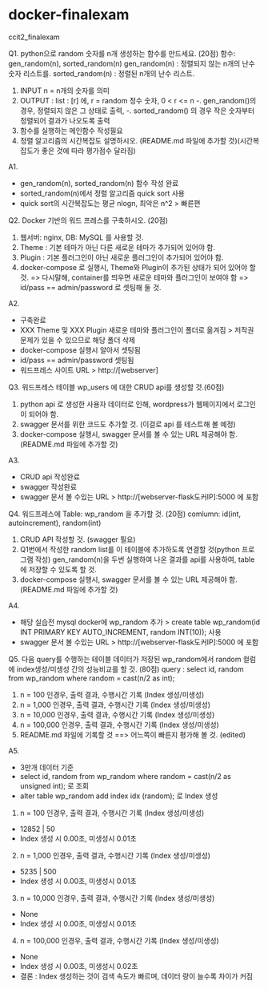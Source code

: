 # docker-finalexam
ccit2_finalexam

Q1. python으로 random 숫자를 n개 생성하는 함수를 만드세요. (20점)
함수: gen_random(n), sorted_random(n)
gen_random(n) : 정렬되지 않는 n개의 난수 숫자 리스트를.
sorted_random(n) : 정렬된 n개의 난수 리스트.
1) INPUT n = n개의 숫자를 의미
2) OUTPUT :  list : [r] 에,
r = random 정수 숫자, 0 < r <= n
-. gen_random()의 경우, 정렬되지 않은 그 상태로 출력,
-. sorted_random() 의 경우 작은 숫자부터 정렬되어 결과가 나오도록 출력
3) 함수를 실행하는 메인함수 작성필요
4) 정렬 알고리즘의 시간복잡도 설명하시오. (README.md 파일에 추가할 것)(시간복잡도가 좋은 것에 따라 평가점수 달라짐)

A1.
- gen_random(n), sorted_random(n) 함수 작성 완료
- sorted_random(n)에서 정렬 알고리즘 quick sort 사용
- quick sort의 시간복잡도는 평균 nlogn, 최악은 n^2 > 빠른편

Q2. Docker 기반의 워드 프레스를 구축하시오. (20점)
1) 웹서버: nginx, DB: MySQL 를 사용할 것.
2) Theme : 기본 테마가 아닌 다른 새로운 테마가 추가되어 있어야 함.
3) Plugin : 기본 플러그인이 아닌 새로운 플러그인이 추가되어 있어야 함.
4) docker-compose 로 실행시, Theme와 Plugin이 추가된 상태가 되어 있어야 할 것.
=> 다시말해, container를 띄우면 새로운 테마와 플러그인이 보여야 함
=> id/pass  == admin/password 로 셋팅해 둘 것.

A2.
- 구축완료
- XXX Theme 및 XXX Plugin 새로운 테마와 플러그인이 폴더로 옮겨짐 > 저작권 문제가 있을 수 있으므로 해당 폴더 삭제
- docker-compose 실행시 알아서 셋팅됨
- id/pass == admin/password 셋팅됨
- 워드프레스 사이트 URL > http://[webserver]

Q3. 워드프레스 테이블 wp_users 에 대한 CRUD api를 생성할 것.(60점)
1) python api 로 생성한 사용자 데이터로 인해, wordpress가 웹페이지에서 로그인이 되어야 함.
2) swagger 문서를 위한 코드도 추가할 것. (이걸로 api 를 테스트해 볼 예정)
3) docker-compose 실행시, swagger 문서를 볼 수 있는 URL 제공해야 함.(README.md 파일에 추가할 것)

A3.
- CRUD api 작성완료
- swagger 작성완료
- swagger 문서 볼 수있는 URL > http://[webserver-flask도커IP]:5000 에 포함
   
Q4. 워드프레스에 Table: wp_random 을 추가할 것. (20점)
comlumn: id(int, autoincrement), random(int)
1) CRUD API 작성할 것. (swagger 필요)
2) Q1번에서 작성한 random list를 이 테이블에 추가하도록 연결할 것(python 프로그램 작성)
gen_random(n)을 두번 실행하여 나온 결과를 api를 사용하여, table에 저장할 수 있도록 할 것.
3) docker-compose 실행시, swagger 문서를 볼 수 있는 URL 제공해야 함.(README.md 파일에 추가할 것)

A4.
- 해당 실습전 mysql docker에 wp_random 추가 > create table wp_random(id INT PRIMARY KEY AUTO_INCREMENT, random INT(10)); 사용
- swagger 문서 볼 수있는 URL > http://[webserver-flask도커IP]:5000 에 포함 

Q5. 다음 query를 수행하는 테이블 데이터가 저장된 wp_random에서 random 컬럼에 index생성/미생성 간의 성능비교를 할 것. (80점)
query : select id, random from wp_random where random = cast(n/2 as int);
1) n = 100  인경우, 출력 결과, 수행시간 기록  (Index 생성/미생성)
2) n = 1,000  인경우, 출력 결과, 수행시간 기록 (Index 생성/미생성)
3) n = 10,000 인경우, 출력 결과, 수행시간 기록 (Index 생성/미생성)
4) n = 100,000 인경우, 출력 결과, 수행시간 기록 (Index 생성/미생성)
5) README.md 파일에 기록할 것 ==> 어느쪽이 빠른지 평가해 볼 것. (edited) 

A5.
- 3만개 데이터 기준
- select id, random from wp_random where random = cast(n/2 as unsigned int); 로 조회
- alter table wp_random add index idx (random); 로 Index 생성
1) n = 100  인경우, 출력 결과, 수행시간 기록  (Index 생성/미생성)
- 12852 | 50
- Index 생성 시 0.00초, 미생성시 0.01초
2) n = 1,000  인경우, 출력 결과, 수행시간 기록 (Index 생성/미생성)
- 5235 | 500
- Index 생성 시 0.00초, 미생성시 0.01초
3) n = 10,000 인경우, 출력 결과, 수행시간 기록 (Index 생성/미생성)
- None
- Index 생성 시 0.00초, 미생성시 0.01초
4) n = 100,000 인경우, 출력 결과, 수행시간 기록 (Index 생성/미생성)
- None
- Index 생성 시 0.00초, 미생성시 0.02초
- 결론 : Index 생성하는 것이 검색 속도가 빠르며, 데이터 량이 늘수록 차이가 커짐
